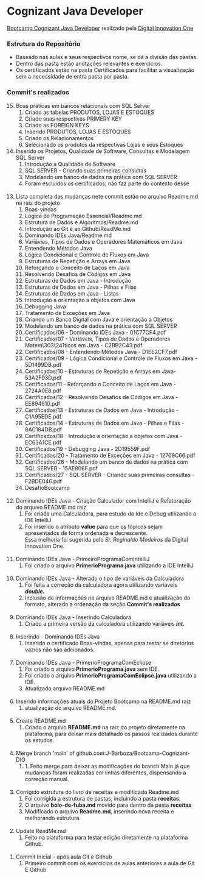 # Cognizant Java Developer

[Bootcamp Cognizant Java Developer](https://web.dio.me/track/cognizant-java-developer) realizado pela [Digital Innovation One](https://web.dio.me/home)

### Estrutura do Repositório
- Baseado nas aulas e seus respectivos nome, se dá a divisão das pastas.
- Dentro das pasta estão anotações relevantes e exercícios.
- Os certificados estão na pasta Certificados para facilitar a visualização sem a necessidade de entra pasta por pasta.


### Commit's realizados

<ol reversed>
   <li value="15">Boas práticas em bancos relacionais com SQL Server
      <ol>
         <li>Criado as tabelas PRODUTOS, LOJAS E ESTOQUES</li>
         <li>Criado suas respectivas PRIMERY KEY</li>
         <li>Criado as FOREIGN KEYS</li>
         <li>Inserido PRODUTOS, LOJAS E ESTOQUES</li>
         <li>Criado os Relacionamentos</li>
         <li>Selecionado os produtos da respectivas Lojas e seus Estoques</li>
      </ol>
   </li>
   <li value="14">Inserido os Projetos, Qualidade de Software, Consultas e Modelagem SQL Server
      <ol>
         <li>Introdução a Qualidade de Software</li>
         <li>SQL SERVER - Criando suas primeiras consultas</li>
         <li>Modelando um banco de dados na prática com SQL SERVER</li>
         <li>Foram escluidos os certificados, não faz parte do contexto desse</li>
      </ol>
   </li>
   <br>
   <li value="13">Lista completa das mudanças nete commit estão no arquivo Readme.md na raiz do projeto
      <ol>
         <li>Boas-vindas</li>
         <li>Lógica de Programação Essencial/Readme.md</li>
         <li>Estrutura de Dados e Algoritmos/Readme.md</li>
         <li>Introdução ao Git e ao Github/ReadMe.md</li>
         <li>Dominando IDEs Java/Readme.md</li>
         <li>Variávies, Tipos de Dados e Operadores Matemáticos em Java</li>
         <li>Entendendo Métodos Java</li>
         <li>Lógica Condicional e Controle de Fluxos em Java</li>
         <li>Estruturas de Repetição e Arrays em Java</li>
         <li>Reforçando o Conceito de Laços em Java</li>
         <li>Resolvendo Desafios de Códigos em Java</li>
         <li>Estruturas de Dados em Java - Introdução</li>
         <li>Estruturas de Dados em Java -  Pilhas e Filas</li>
         <li>Estruturas de Dados em Java - Listas</li>
         <li>Introdução a orientação a objetos com Java</li>
         <li>Debugging Java</li>
         <li>Tratamento de Exceções em Java</li>
         <li>Criando um Banco Digital com Java e orientação a Objetos</li>
         <li>Modelando um banco de dados na prática com SQL SERVER</li>
         <li>Certificados/06 - Dominando IDEs Java - 01C77CF4.pdf</li>
         <li>Certificados/07 - Variáveis, Tipos de Dados e Operadores Matem\303\241ticos em Java - C2BB2C43.pdf</li>
         <li>Certificados/08 - Entendendo Métodos Java - D1EE2CF7.pdf</li>
         <li>Certificados/09 - Lógica Condicional e Controle de Fluxos em Java - 5D1499DB.pdf</li>
         <li>Certificados/10 - Estruturas de Repetição e Arrays em Java- 53A2F93D.pdf</li>
         <li>Certificados/11 - Reforçando o Conceito de Laços em Java - 2724A0E8.pdf</li>
         <li>Certificados/12 - Resolvendo Desafios de Códigos em Java - EE894910.pdf</li>
         <li>Certificados/13 - Estruturas de Dados em Java - Introdução - C1A95EDE.pdf</li>
         <li>Certificados/14 - Estruturas de Dados em Java -  Pilhas e Filas - 8AC184DB.pdf</li>
         <li>Certificados/18 - Introdução a orientação a objetos com Java - EC63A1CE.pdf</li>
         <li>Certificados/19 - Debugging Java - 2D19559F.pdf</li>
         <li>Certificados/20 - Tratamento de Exceções em Java - 12709C66.pdf</li>
         <li>Certificados/26 - Modelando um banco de dados na prática com SQL SERVER - 15AE806F.pdf</li>
         <li>Certificados/27 - SQL SERVER - Criando suas primeiras consultas - F2BDE046.pdf</li>
         <li>DesafioBootcamp</li>
    </ol>
   </li>
   <br>
   <li value="12">Dominando IDEs Java - Criação Calculador com IntelliJ e Refatoração do arquivo README.md raiz
      <ol>
         <li>Foi criada uma Calculadora, para estudo da Ide e Debug utilizando a IDE IntelliJ</li>
         <li>Foi inserido o atributo <strong>value</strong> para que os tópicos sejam apresentados de forma ordenada e decrescente.<br>Essa melhoria foi sugerida pelo <em>Sr. Reginaldo Medeiros</em> da Digital Innovation One.</li>
      </ol>
   </li>
   <br>
   <li value="11">Dominando IDEs Java - PrimeiroProgramaComIntelliJ
      <ol>
         <li>Foi criado o arquivo <strong>PrimerioPrograma.java</strong> utilizando a IDE IntelliJ</li>
      </ol>
   </li>
   <br>
   <li value="10">Dominando IDEs Java - Alterado o tipo de variáveis da Calculadora
      <ol>
         <li>Foi feita a correção da calculadora agora utilizando variáveis <strong><em>double.</em></strong></li>
         <li>Inclusão de informações no arquivo README.md e atualização do formato, alterado a ordenação da seção <strong>Commit's realizados</strong></li>
      </ol>
   </li>
   <br>
   <li value="9">Dominando IDEs Java - Inserindo Calculadora
      <ol>
         <li>Criado a primeira versão da calculadora utilizando variáveis <strong><em>int.</em></strong></li>
      </ol>
   </li>
   <br>
   <li value="8">Inserindo - Dominando IDEs Java
      <ol>
         <li>Inserido o certificado Boas-vindas, apenas para testar se diretórios vazios não são adcionados.</li>
      </ol>
   </li>
   <br>
   <li value="7">Dominando IDEs Java - PrimerioProgramaComEclipse
      <ol>
         <li>Foi criado o arquivo <strong>PrimerioPrograma.java</strong> sem IDE. </li>
         <li>Foi criado o arquivo <strong>PrimerioProgramaComEclipse.java</strong> utilizando a IDE. </li>
         <li>Atualizado arquivo README.md</li>
      </ol>
   </li>
   <br>
   <li value="6">Inserido informações atuais do Projeto Bootcamp na README.md raiz
      <ol>
         <li>atualização do arquivo README.md.</li>
      </ol>
   </li>
   <br>
   <li value="5">Create README.md
      <ol>
         <li>Criado o arquivo <strong>README.md</strong> na raiz do projeto diretamente na plataforma, para deixar mais detalhado os passos realizados durante os estudos.</li>
      </ol>       
   </li>
   <br>
   <li value="4">Merge branch 'main' of github.com:J-Barboza/Bootcamp-Cognizant-DIO
      <ol>
         <li>1. Feito merge para deixar as modificações do branch Main já que mudanças foram realizadas em linhas diferentes, dispensando a correção manual.</li>
      </ol>
   </li>
   </br>
   <li value="3">Corrigido estrutura do livro de receitas e modificado Readme.md
      <ol>
         <li>Foi corrigida a estrutura de pastas, incluindo a pasta <strong>receitas</strong>.</li>
         <li>O arquivo <strong>bolo-de-fuba.md</strong> movido para dentro da pasta <strong>receitas</strong></li>
         <li>Modificado o arquivo <strong>Readme.md</strong>, inserindo nova receita e melhorando estrutura.</li>
      </ol>
   </li>
   </br>
   <li value="2">Update ReadMe.md
      <ol>
         <li>Feito na plataforma para testar edição diretamente na plataforma Github.</li>
      </ol>
   </li>
   </br>
   <li value="1">Commit Inicial - após aula Git e Github
      <ol>
         <li>Primeiro commit com os exercícios de aulas anteriores a aula de Git E Github</li>
      </ol>
   </li>
   </br>
</ol>
